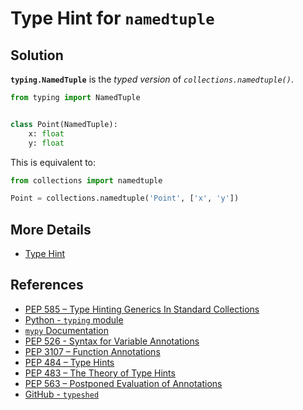 # Type Hint for `namedtuple`

## Solution

**`typing.NamedTuple`** is the *typed version* of *`collections.namedtuple()`*.

```python
from typing import NamedTuple


class Point(NamedTuple):
    x: float
    y: float
```

This is equivalent to:

```python
from collections import namedtuple

Point = collections.namedtuple('Point', ['x', 'y'])
```

## More Details

- [Type Hint](https://leven-cn.github.io/python-cookbook/more/core/type_hint)

## References

- [PEP 585 – Type Hinting Generics In Standard Collections](https://peps.python.org/pep-0585/)
- [Python - `typing` module](https://docs.python.org/3/library/typing.html)
- [`mypy` Documentation](https://mypy.readthedocs.io/en/latest/)
- [PEP 526 - Syntax for Variable Annotations](https://peps.python.org/pep-0526/)
- [PEP 3107 – Function Annotations](https://peps.python.org/pep-3107/)
- [PEP 484 – Type Hints](https://peps.python.org/pep-0484/)
- [PEP 483 – The Theory of Type Hints](https://peps.python.org/pep-0483/)
- [PEP 563 – Postponed Evaluation of Annotations](https://peps.python.org/pep-0563/)
- [GitHub - `typeshed`](https://github.com/python/typeshed)
